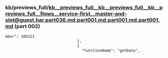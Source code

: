 ### kb/previews_full/kb__previews_full__kb__previews_full__kb__previews_full__flows__service-first__master-and-slot@guest.har.part036.md.part001.md.part001.md.part001.md (part 002)

```md
mber": 105221
                                },
                                {
                                  "functionName": "getData",
              
```

```
